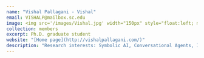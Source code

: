 ```yaml
---
name: "Vishal Pallagani - Vishal"
email: VISHALP@mailbox.sc.edu
image: <img src='/images/Vishal.jpg' width="150px" style="float:left; margin:0px 10px 0px 0px;">
collection: members
excerpt: Ph.D. graduate student
website: "[Home page](http://vishalpallagani.com/)"
description: "Research interests: Symbolic AI, Conversational Agents, Internet of Things ( IoT )."  
---
```

